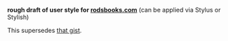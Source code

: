 **rough draft of user style for [rodsbooks.com](https://rodsbooks.com/)** (can
be applied via Stylus or Stylish)

This supersedes [that
gist](https://gist.github.com/EliahKagan/a18441918ad5075cd1e3ced615130260).
